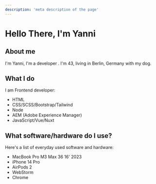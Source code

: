 ```yaml
---
description: 'meta description of the page'
---
```

# Hello There, I'm Yanni

## About me

I'm Yanni, I'm a developer . I'm 43, living in Berlin, Germany with my dog.

## What I do

I am Frontend developer:

- HTML
- CSS/SCSS/Bootstrap/Tailwind
- Node
- AEM (Adobe Experience Manager)
- JavaScript/Vue/Nuxt

## What software/hardware do I use?

Here's a list of everyday used software and hardware:

- MacBook Pro M3 Max 36  16' 2023
- iPhone 14 Pro
- AirPods 2
- WebStorm
- Chrome